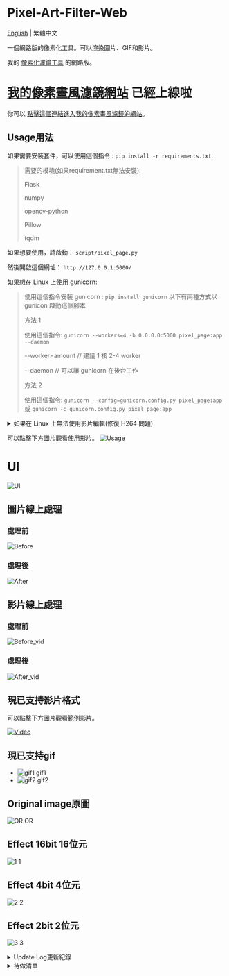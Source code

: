 # Pixel-Art-Filter-Web
[English](README.md) | 繁體中文

一個網路版的像素化工具。可以渲染圖片、GIF和影片。

我的 [像素化濾鏡工具](https://github.com/JingShing-Tools/Pixel-Art-transform-in-python) 的網路版。

# [我的像素畫風濾鏡網站](https://pixel.jingshing.com/traditional_chinese) 已經上線啦
你可以 [點擊這個連結進入我的像素畫風濾鏡的網站](https://pixel.jingshing.com/traditional_chinese)。

## Usage用法
如果需要安裝套件，可以使用這個指令 : ```pip install -r requirements.txt```.
> 需要的模塊(如果requirement.txt無法安裝):
>
> Flask
>
> numpy
>
> opencv-python
>
> Pillow
>
> tqdm

如果想要使用，請啟動： ```script/pixel_page.py```

然後開啟這個網址： ```http://127.0.0.1:5000/```

如果想在 Linux 上使用 gunicorn:
> 使用這個指令安裝 gunicorn : ```pip install gunicorn```
> 以下有兩種方式以 gunicon 啟動這個腳本
>
> 方法 1
>
> 使用這個指令: ```gunicorn --workers=4 -b 0.0.0.0:5000 pixel_page:app --daemon```
>
> --worker=amount // 建議 1 核 2-4 worker
>
> --daemon // 可以讓 gunicorn 在後台工作
>
> 方法 2
>
> 使用這個指令: ```gunicorn --config=gunicorn.config.py pixel_page:app``` 或 ```gunicorn -c gunicorn.config.py pixel_page:app```

<details>
<summary>如果在 Linux 上無法使用影片編輯(修復 H264 問題)</summary>
因為影片編輯後的結果必須在瀏覽器中能夠呈現，所以必須採用 H264 編碼。而 Linux 本身並無自帶 H264。且 Linux 的 Opencv 因為開源協議也無法發行帶有 H264 編碼工具的版本。

> 以下以 ubuntu 為例
* 所以要自行編譯使用：

  * 安裝構建和相關所需套件

    ```php
    sudo apt install build-essential cmake git pkg-config libgtk-3-dev \
        libavcodec-dev libavformat-dev libswscale-dev libv4l-dev \
        libxvidcore-dev libx264-dev libjpeg-dev libpng-dev libtiff-dev \
        gfortran openexr libatlas-base-dev python3-dev python3-numpy \
        libtbb2 libtbb-dev libopenexr-dev \
        libgstreamer-plugins-base1.0-dev libgstreamer1.0-dev
    ```
    
  * git clone opencv 和 opencv contrib
  
    ```php
    mkdir ~/opencv_build && cd ~/opencv_build
    git clone https://github.com/opencv/opencv.git
    git clone https://github.com/opencv/opencv_contrib.git
    ```
    
  * CMake 配置 OpenCV構建
  
    ```jsx
    cmake -D CMAKE_BUILD_TYPE=RELEASE \
        -D CMAKE_INSTALL_PREFIX=/usr/local \
        -D INSTALL_C_EXAMPLES=ON \
        -D INSTALL_PYTHON_EXAMPLES=ON \
        -D OPENCV_GENERATE_PKGCONFIG=ON \
        -D OPENCV_EXTRA_MODULES_PATH=~/opencv_build/opencv_contrib/modules \
        -D BUILD_EXAMPLES=ON ..
    ```
  
  * 如果成功會有如下輸出
  
    ```bash
    -- Configuring done
    -- Generating done
    -- Build files have been written to: /home/vagrant/opencv_build/opencv/build
    ```
  
  * 編譯(-j 是用以加速，後面的數字可以放自己的核心數)
  
    ```go
    make -j4
    ```
  
  * 安裝
  
    ```go
    sudo make install
    ```
  
  * 查看版本
  
    ```undefined
    pkg-config --modversion opencv4
    ```
  
  * 或使用 python 導入後查看版本
  
    ```swift
    python3 -c "import cv2; print(cv2.__version__)"
    ```

</details>

可以點擊下方圖片[觀看使用影片](https://youtu.be/HpTbwjZv2y0)。
[![Usage](https://img.youtube.com/vi/HpTbwjZv2y0/maxresdefault.jpg)](https://youtu.be/HpTbwjZv2y0)

# UI
![UI](sample/UI_BW_tch.png)
## 圖片線上處理
### 處理前
![Before](sample/before.png)
### 處理後
![After](sample/after.png)
## 影片線上處理
### 處理前
![Before_vid](sample/video_or.png)
### 處理後
![After_vid](sample/video_edited.png)

## 現已支持影片格式
可以點擊下方圖片[觀看範例影片](https://youtu.be/W8HxlqgLQnQ)。

[![Video](https://i0.hdslb.com/bfs/archive/7220c2155a7e8550a7766eafead297b43cf93426.jpg@640w_400h_1c_!web-space-index-myvideo.webp)](https://youtu.be/W8HxlqgLQnQ)

## 現已支持gif
* ![gif1 gif1](sample/gif1.gif)
* ![gif2 gif2](sample/gif2.gif)

## Original image原圖
![OR OR](sample/or.jpg)

## Effect 16bit 16位元
![1 1](sample/1.png)
## Effect 4bit 4位元
![2 2](sample/2.png)
## Effect 2bit 2位元
![3 3](sample/3.png)

<details>
<summary>Update Log更新紀錄</summary>

## Ver 1.0

* 發布程式
* 功能
  * 顏色數
  * 向素尺寸
  * 光滑化
  * 外框輪廓線
  * 向素抖動(人工筆觸)

## Ver 1.1

* 新增中文提示
* 增加壓縮圖片功能
* 功能
  * 新增飽和度
  * 新增對比度
  * 新增明亮度

## Ver 1.2

* 新增更多選項調節

## Ver 1.2.1

* 新增作者名

## Ver 1.3

* 新增頁面系統
* 新增模式選擇
* 新增自定義模式 -> 可以隨意更改數值

## Ver1.4

* 增進抖動向素效果，減少噪點

## Ver1.5

* 新增gif模塊
* 如果導入圖片為gif，則自動切換gif模式。會在轉換完成後自動保存檔案
* 現已支持gif

## Ver1.6

* 正在研發影片模塊 -> 可以編輯mp4、avi的實驗性模塊
  * flv 格式有些許編碼bug
  * 這個模塊會吃掉大部分CPU，未來可能分割打包為單一軟件
* 發現中文檔案名不能保存圖片(模塊不支持中文編碼的保存)
* [影片模塊](https://github.com/JingShing/Opencv-Video-edit-module)

## Ver1.6.1

* GIF

  * 修復持續時間的問題

  * 現已支持 ".gif "  和 " .GIF "

* Video影片

  * 嘗試添加影片模塊到主程式
  * 這是實驗性質的模塊，請小心使用並相信你的電腦，抱持信念。
  * 現已支持影片轉換，但請遵循以下規則：
    * 一旦開始了，就不能停下了，請明智的使用。
    * 如果使用複雜的設定(更高解析度(更小的向素顆粒)、更多顏色、更多功能開啟)則會導致編碼時間大幅增加。請謹慎使用要轉換的部分。
    * 如果完成轉換，影片封面會顯示在display的視窗。完成後會自動保存檔案。
    * 轉換後的影片會丟失音軌、變得比原檔大幾倍(因為沒有壓縮每一幀，每一幀都是完美像素)。
  * 加了小黑框，用以提示影片編碼進度，除非我去除影片模塊，不然會一直保留小黑框

## Ver1.6.2

* 新增保存成功提示
* gif的轉換bug修復
* 新增tqdm模塊，作為進度條提示
  * 新增進度條到影片和gif的模塊
* 新增影片渲染的預渲染窗口
  * 你可以按 "Q" 中止渲染了(會幫你保存渲染好的部分)

## Ver1.6.3

* 圖片的顯示窗口現在會限制大小，會限制在 800X600 以內

## Ver1.6.4

* 新增gif預渲染窗口
* 可以在渲染gif時按"Q"中止渲染

## Ver1.7

* 新增滑鼠操作
  * 滾輪上滑放大
  * 滾輪下滑縮小
  * 滾輪鍵(中鍵)按下復原位置和縮放尺寸
  * 可以按左鍵拖放圖片
* 新增字典保存設定，讓代碼更靈活

## Ver1.7.1

* 優化放大圖片的解析度
* 可以保存和導入設置。讀取時保存的模式必須和讀取的模式相同，不然無法正常讀取

## Usage用法
You can click pic to watch vid.
[![Usage](https://img.youtube.com/vi/HpTbwjZv2y0/maxresdefault.jpg)](https://youtu.be/HpTbwjZv2y0)

## 現已支持影片格式
[![Video](https://i0.hdslb.com/bfs/archive/7220c2155a7e8550a7766eafead297b43cf93426.jpg@640w_400h_1c_!web-space-index-myvideo.webp)](https://youtu.be/W8HxlqgLQnQ)

## 現已支持gif
* ![gif1 gif1](sample/gif1.gif)
* ![gif2 gif2](sample/gif2.gif)

## UI
![UI UI](sample/UI_C.png)

## Original image原圖
![OR OR](sample/or.jpg)

## Effect 16bit 16位元
![1 1](sample/1.png)
## Effect 4bit 4位元
![2 2](sample/2.png)
## Effect 2bit 2位元
![3 3](sample/3.png)
 
## 版本1.8
 * 新增網路版本
 * 現在可以線上編輯
## 版本1.8.1
 * 新增線上編輯 GIF 功能
## 版本1.8.2
 * 新增 H264 編碼到影片編輯模塊，使瀏覽器可以正常撥放處理後的影片
## 版本1.8.3
 * 現在可以記住上一個選擇的檔案
 * 現在有檔案格式錯誤的提示訊息
## 版本1.8.4
 * 增加飽和度更改
 * 增加對比度更改
 ## 版本1.8.5
 * 可以在右上角選擇要使用繁體中文或是英文版本
 * 網頁會記得你最後選擇的語言
 ## 版本1.8.6
 * 上傳檔案後會有檔案名稱和大小以及上傳圖樣的預覽。
 * ![preview](sample/preview.png)
 ## 版本1.8.7
 * 現在網頁會記住你上一次的配置
 * 新增後端檢測，把值控制在合理範圍
 * 支持多國語言翻譯
</details>

<details>
<summary>待做清單</summary>

- [ ] QR code 功能
- [ ] 自定義模式
- [ ] 參數鼠標移上去提示意思
- [ ] kuwahara filter(油畫風格)
- [ ] 深夜模式
- [ ] 新增哈希比對
 
## 已完成
2022/11/16
- [X] 同個圖片重複使用

 2022/11/23
- [X] 記住設置
- [X] 支持多國語言
</details>
